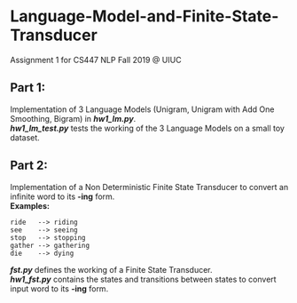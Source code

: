 # Language-Model-and-Finite-State-Transducer
Assignment 1 for CS447 NLP Fall 2019 @ UIUC

## Part 1:
Implementation of 3 Language Models (Unigram, Unigram with Add One Smoothing, Bigram) in ***hw1_lm.py***.<br>
***hw1_lm_test.py*** tests the working of the 3 Language Models on a small toy dataset.

## Part 2:
Implementation of a Non Deterministic Finite State Transducer to convert an infinite word to its **-ing** form.<br>
**Examples:**<br>
```
ride   --> riding
see    --> seeing
stop   --> stopping
gather --> gathering
die    --> dying
```
***fst.py*** defines the working of a Finite State Transducer.<br>
***hw1_fst.py*** contains the states and transitions between states to convert input word to its **-ing** form.
